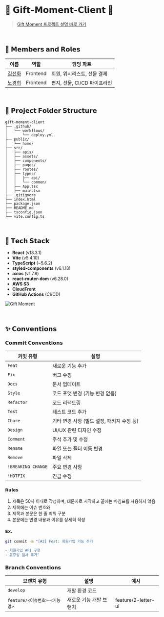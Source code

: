 # 🎁 𝗚𝗶𝗳𝘁-𝗠𝗼𝗺𝗲𝗻𝘁-𝗖𝗹𝗶𝗲𝗻𝘁 🎁

> [Gift Moment 프로젝트 설명 바로 가기](https://github.com/luckynode)

</br>

## 👥 𝗠𝗲𝗺𝗯𝗲𝗿𝘀 𝗮𝗻𝗱 𝗥𝗼𝗹𝗲𝘀

| 이름        | 역할               | 담당 파트           |
|-------------|--------------------|---------------------|
| [김선화](https://github.com/sunhwaaRj) | Frontend            | 회원, 위시리스트, 선물 결제    |
| [노경희](https://github.com/khee2) | Frontend            | 편지, 선물, CI/CD 파이프라인 |

</br>

## 📂 𝗣𝗿𝗼𝗷𝗲𝗰𝘁 𝗙𝗼𝗹𝗱𝗲𝗿 𝗦𝘁𝗿𝘂𝗰𝘁𝘂𝗿𝗲
```plaintext
gift-moment-client
├── .github/
│   └── workflows/
│       └── deploy.yml
├── public/
│   └── home/
├── src/
│   ├── apis/
│   ├── assets/
│   ├── components/
│   ├── pages/
│   ├── routes/
│   ├── types/
│   │   ├── api/
│   │   └── common/
│   ├── App.tsx
│   ├── main.tsx
├── .gitignore
├── index.html
├── package.json
├── README.md
├── tsconfig.json
└── vite.config.ts
```
</br>

## 🔧 𝗧𝗲𝗰𝗵 𝗦𝘁𝗮𝗰𝗸
- **React** (v18.3.1)
- **Vite** (v5.4.10)
- **TypeScript** (~5.6.2)
- **styled-components** (v6.1.13)
- **axios** (v1.7.8)
- **react-router-dom** (v6.28.0)
- **AWS S3**
- **CloudFront**
- **GitHub Actions** (CI/CD)

![Gift Moment](https://github.com/user-attachments/assets/61a24b08-68d5-4fcb-a20d-42b6643547df)

</br>


## ✨ 𝗖𝗼𝗻𝘃𝗲𝗻𝘁𝗶𝗼𝗻𝘀
### 𝗖𝗼𝗺𝗺𝗶𝘁 𝗖𝗼𝗻𝘃𝗲𝗻𝘁𝗶𝗼𝗻𝘀

| **커밋 유형**       | **설명**                                                                 |
|--------------------|-------------------------------------------------------------------------|
| `Feat`             | 새로운 기능 추가                                                        |
| `Fix`              | 버그 수정                                                               |
| `Docs`             | 문서 업데이트                                                           |
| `Style`            | 코드 포맷 변경 (기능 변경 없음)                                          |
| `Refactor`         | 코드 리팩토링                                                           |
| `Test`             | 테스트 코드 추가                                                       |
| `Chore`            | 기타 변경 사항 (빌드 설정, 패키지 수정 등)                               |
| `Design`           | UI/UX 관련 디자인 수정                                                  |
| `Comment`          | 주석 추가 및 수정                                                       |
| `Rename`           | 파일 또는 폴더 이름 변경                                                |
| `Remove`           | 파일 삭제                                                               |
| `!BREAKING CHANGE` | 주요 변경 사항                                                          |
| `!HOTFIX`          | 긴급 수정                                                              |


#### 𝗥𝘂𝗹𝗲𝘀
1. 제목은 50자 이내로 작성하며, 대문자로 시작하고 끝에는 마침표를 사용하지 않음
2. 제목에는 이슈 번호와 
3. 제목과 본문은 한 줄 띄워 구분
4. 본문에는 변경 내용과 이유를 상세히 작성

#### 𝗘𝘅.
```bash
git commit -m "[#2] Feat: 회원가입 기능 추가

- 회원가입 API 구현
- 유효성 검사 추가"
```

### 𝗕𝗿𝗮𝗻𝗰𝗵 𝗖𝗼𝗻𝘃𝗲𝗻𝘁𝗶𝗼𝗻𝘀 

| **브랜치 유형**      | **설명**                                                                 | **예시**
|--------------------|-------------------------------------------------------------------------|-----------------|
| `develop`             | 개발 환경 코드                                                ||
| `feature/<이슈번호>-<기능명>`  | 새로운 기능 개발 브랜치                                                  |feature/2-letter-ui|

</br>
